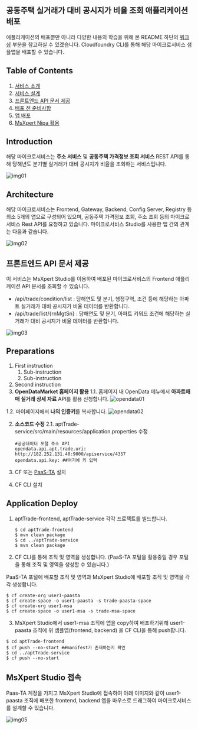 ## 공동주택 실거래가 대비 공시지가 비율 조회 애플리케이션 배포
애플리케이션의 배포뿐만 아니라 다양한 내용의 학습을 위해 본 README 하단의 [워크샵](#workshops) 부분을 참고하실 수 있겠습니다.
Cloudfoundry CLI를 통해 해당 마이크로서비스 샘플앱을 배포할 수 있습니다.

## Table of Contents
1. [서비스 소개](#Introduction)
2. [서비스 설계](#Architecture) 
3. [프론트엔드 API 문서 제공](#프론트엔드-api-문서-제공)
3. [배포 전 준비사항](#Preparations)
4. [앱 배포](#Application-Deploy)
5. [MsXpert Nipa 활용](#MsXpert-Studio-접속)


## Introduction
해당 마이크로서비스는  **주소 서비스** 및 **공동주택 가격정보 조회 서비스**  REST API를 통해 당해년도 분기별 실거래가 대비 공시지가 비율을 조회하는 서비스입니다.

![img01](./images/img01.png)

## Architecture
해당 마이크로서비스는 Frontend, Gateway, Backend, Config Server, Registry 등 최소 5개의 앱으로 구성되어 있으며, 공동주택 가격정보 조회, 주소 조회 등의 마이크로서비스 Rest API를 요청하고 있습니다.  마이크로서비스 Studio를 사용한 앱 간의 관계는 다음과 같습니다.

![img02](./images/architecture.png)

## 프론트엔드 API 문서 제공
이 서비스는 MsXpert Studio를 이용하여 배포된 마이크로서비스의 Frontend 애플리케이션 API 문서를 조회할 수 있습니다.
- /api/trade/condition/list : 당해연도 및 분기, 행정구역, 조건 등에 해당하는 아파트 실거래가 대비 공시지가 비율 데이터를 반환합니다.
- /api/trade/list/{rnMgtSn} : 당해연도 및 분기, 아파트 키워드 조건에 해당하는 실거래가 대비 공시지가 비율 데이터를 반환합니다.

![img03](./images/img03.png)


## Preparations
1. First instruction
   1. Sub-instruction
   1. Sub-instruction
1. Second instruction
1. **OpenDataMarket 홈페이지 활용**
  1.1. 홈페이지 내  OpenData 메뉴에서 **아파트매매 실거래 상세 자료** API를 활용 신청합니다.
  ![opendata01](./images/opendata01.png)
   
  1.2. 마이페이지에서 **나의 인증키**를 복사합니다.
  ![opendata02](./images/opendata02.png)

2. **소스코드 수정**
   2.1. aptTrade-service/src/main/resources/application.properties 수정
  
   ````
   #공공데이터 포털 주소 API
   opendata.api.apt.trade.uri: http://182.252.131.40:9000/apiservice/4357
   opendata.api.key: ##여기에 키 입력
   ````
      
3. CF 또는 [PaaS-TA](#http://paas-ta.kr) 설치
4. CF  CLI 설치 
       


## Application Deploy
1. aptTrade-frontend, aptTrade-service 각각 프로젝트를 빌드합니다.

    ````
    $ cd aptTrade-frontend 
    $ mvn clean package 
    $ cd ../aptTrade-service
    $ mvn clean package
    ````


2.  CF CLI를 통해 조직 및 영역을 생성합니다.  (PaaS-TA 포털을 활용중일 경우 포털을 통해 조직 및 영역을 생성할 수 있습니다.)

   PaaS-TA 포털에 배포할 조직 및 영역과 MsXpert Studio에 배포할 조직 및 영역을 각각 생성합니다.

  ````
  $ cf create-org user1-paasta
  $ cf create-space -o user1-paasta -s trade-paasta-space
  $ cf create-org user1-msa
  $ cf create-space -o user1-msa -s trade-msa-space
  ```` 
  

3.  MsXpert Studio에서 user1-msa	조직에 앱을 copy하여 배포하기위해 user1-paasta 조직에 위 샘플앱(frontend, backend) 을  CF CLI을 통해 push합니다.


  ````
  $ cd aptTrade-frontend
  $ cf push --no-start ##manifest가 존재하는지 확인 
  $ cd ../aptTrade-service
  $ cf push --no-start
  ````

## MsXpert Studio 접속

  Paas-TA 계정을 가지고 MsXpert Studio에 접속하여  아래 이미지와 같이 user1-paasta 조직에 배포한 frontend, backend 앱을 마우스로 드래그하여 마이크로서비스를 설계할 수 있습니다.
  
  ![img05](./images/img02.png)

    
